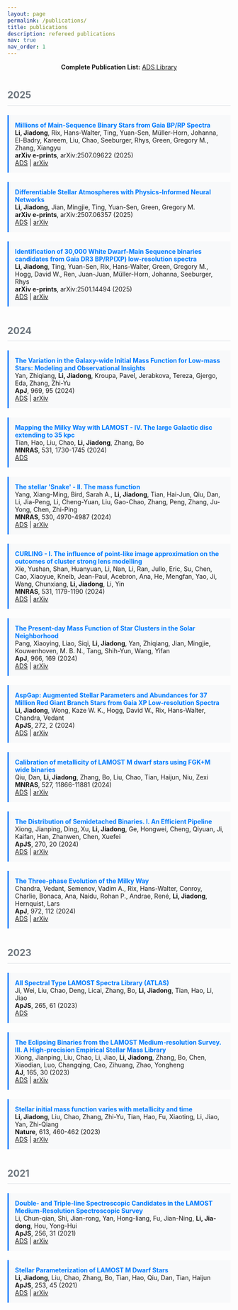 ```yaml
---
layout: page
permalink: /publications/
title: publications
description: refereed publications
nav: true
nav_order: 1
---
```

<!-- _pages/publications.md -->

<div class="publications">

<div style="text-align: center; margin-bottom: 2em;">
  <p><strong>Complete Publication List:</strong> <a href="https://ui.adsabs.harvard.edu/user/libraries/XAmJah0MQd2BX_PRk3cxJQ" target="_blank">ADS Library</a></p>
</div>

<h2 class="year">2025</h2>
<div class="publication">
  <strong>Millions of Main-Sequence Binary Stars from Gaia BP/RP Spectra</strong><br>
  <em>Li, Jiadong</em>, Rix, Hans-Walter, Ting, Yuan-Sen, Müller-Horn, Johanna, El-Badry, Kareem, Liu, Chao, Seeburger, Rhys, Green, Gregory M., Zhang, Xiangyu<br>
  <em>arXiv e-prints</em>, arXiv:2507.09622 (2025)<br>
  <a href="https://ui.adsabs.harvard.edu/abs/2025arXiv250709622L" target="_blank">ADS</a> |
  <a href="https://arxiv.org/abs/2507.09622" target="_blank">arXiv</a>
</div>

<div class="publication">
  <strong>Differentiable Stellar Atmospheres with Physics-Informed Neural Networks</strong><br>
  <em>Li, Jiadong</em>, Jian, Mingjie, Ting, Yuan-Sen, Green, Gregory M.<br>
  <em>arXiv e-prints</em>, arXiv:2507.06357 (2025)<br>
  <a href="https://ui.adsabs.harvard.edu/abs/2025arXiv250706357L" target="_blank">ADS</a> |
  <a href="https://arxiv.org/abs/2507.06357" target="_blank">arXiv</a>
</div>

<div class="publication">
  <strong>Identification of 30,000 White Dwarf-Main Sequence binaries candidates from Gaia DR3 BP/RP(XP) low-resolution spectra</strong><br>
  <em>Li, Jiadong</em>, Ting, Yuan-Sen, Rix, Hans-Walter, Green, Gregory M., Hogg, David W., Ren, Juan-Juan, Müller-Horn, Johanna, Seeburger, Rhys<br>
  <em>arXiv e-prints</em>, arXiv:2501.14494 (2025)<br>
  <a href="https://ui.adsabs.harvard.edu/abs/2025arXiv250114494L" target="_blank">ADS</a> |
  <a href="https://arxiv.org/abs/2501.14494" target="_blank">arXiv</a>
</div>

<h2 class="year">2024</h2>
<div class="publication">
  <strong>The Variation in the Galaxy-wide Initial Mass Function for Low-mass Stars: Modeling and Observational Insights</strong><br>
  Yan, Zhiqiang, <em>Li, Jiadong</em>, Kroupa, Pavel, Jerabkova, Tereza, Gjergo, Eda, Zhang, Zhi-Yu<br>
  <em>ApJ</em>, 969, 95 (2024)<br>
  <a href="https://ui.adsabs.harvard.edu/abs/2024ApJ...969...95Y" target="_blank">ADS</a> |
  <a href="https://arxiv.org/abs/2405.05308" target="_blank">arXiv</a>
</div>

<div class="publication">
  <strong>Mapping the Milky Way with LAMOST - IV. The large Galactic disc extending to 35 kpc</strong><br>
  Tian, Hao, Liu, Chao, <em>Li, Jiadong</em>, Zhang, Bo<br>
  <em>MNRAS</em>, 531, 1730-1745 (2024)<br>
  <a href="https://ui.adsabs.harvard.edu/abs/2024MNRAS.531.1730T" target="_blank">ADS</a>
</div>

<div class="publication">
  <strong>The stellar 'Snake' - II. The mass function</strong><br>
  Yang, Xiang-Ming, Bird, Sarah A., <em>Li, Jiadong</em>, Tian, Hai-Jun, Qiu, Dan, Li, Jia-Peng, Li, Cheng-Yuan, Liu, Gao-Chao, Zhang, Peng, Zhang, Ju-Yong, Chen, Zhi-Ping<br>
  <em>MNRAS</em>, 530, 4970-4987 (2024)<br>
  <a href="https://ui.adsabs.harvard.edu/abs/2024MNRAS.530.4970Y" target="_blank">ADS</a> |
  <a href="https://arxiv.org/abs/2402.04130" target="_blank">arXiv</a>
</div>

<div class="publication">
  <strong>CURLING - I. The influence of point-like image approximation on the outcomes of cluster strong lens modelling</strong><br>
  Xie, Yushan, Shan, Huanyuan, Li, Nan, Li, Ran, Jullo, Eric, Su, Chen, Cao, Xiaoyue, Kneib, Jean-Paul, Acebron, Ana, He, Mengfan, Yao, Ji, Wang, Chunxiang, <em>Li, Jiadong</em>, Li, Yin<br>
  <em>MNRAS</em>, 531, 1179-1190 (2024)<br>
  <a href="https://ui.adsabs.harvard.edu/abs/2024MNRAS.531.1179X" target="_blank">ADS</a> |
  <a href="https://arxiv.org/abs/2405.03135" target="_blank">arXiv</a>
</div>

<div class="publication">
  <strong>The Present-day Mass Function of Star Clusters in the Solar Neighborhood</strong><br>
  Pang, Xiaoying, Liao, Siqi, <em>Li, Jiadong</em>, Yan, Zhiqiang, Jian, Mingjie, Kouwenhoven, M. B. N., Tang, Shih-Yun, Wang, Yifan<br>
  <em>ApJ</em>, 966, 169 (2024)<br>
  <a href="https://ui.adsabs.harvard.edu/abs/2024ApJ...966..169P" target="_blank">ADS</a> |
  <a href="https://arxiv.org/abs/2403.08850" target="_blank">arXiv</a>
</div>

<div class="publication">
  <strong>AspGap: Augmented Stellar Parameters and Abundances for 37 Million Red Giant Branch Stars from Gaia XP Low-resolution Spectra</strong><br>
  <em>Li, Jiadong</em>, Wong, Kaze W. K., Hogg, David W., Rix, Hans-Walter, Chandra, Vedant<br>
  <em>ApJS</em>, 272, 2 (2024)<br>
  <a href="https://ui.adsabs.harvard.edu/abs/2024ApJS..272....2L" target="_blank">ADS</a> |
  <a href="https://arxiv.org/abs/2309.14294" target="_blank">arXiv</a>
</div>

<div class="publication">
  <strong>Calibration of metallicity of LAMOST M dwarf stars using FGK+M wide binaries</strong><br>
  Qiu, Dan, <em>Li, Jiadong</em>, Zhang, Bo, Liu, Chao, Tian, Haijun, Niu, Zexi<br>
  <em>MNRAS</em>, 527, 11866-11881 (2024)<br>
  <a href="https://ui.adsabs.harvard.edu/abs/2024MNRAS.52711866Q" target="_blank">ADS</a> |
  <a href="https://arxiv.org/abs/2312.12827" target="_blank">arXiv</a>
</div>

<div class="publication">
  <strong>The Distribution of Semidetached Binaries. I. An Efficient Pipeline</strong><br>
  Xiong, Jianping, Ding, Xu, <em>Li, Jiadong</em>, Ge, Hongwei, Cheng, Qiyuan, Ji, Kaifan, Han, Zhanwen, Chen, Xuefei<br>
  <em>ApJS</em>, 270, 20 (2024)<br>
  <a href="https://ui.adsabs.harvard.edu/abs/2024ApJS..270...20X" target="_blank">ADS</a> |
  <a href="https://arxiv.org/abs/2311.09752" target="_blank">arXiv</a>
</div>

<div class="publication">
  <strong>The Three-phase Evolution of the Milky Way</strong><br>
  Chandra, Vedant, Semenov, Vadim A., Rix, Hans-Walter, Conroy, Charlie, Bonaca, Ana, Naidu, Rohan P., Andrae, René, <em>Li, Jiadong</em>, Hernquist, Lars<br>
  <em>ApJ</em>, 972, 112 (2024)<br>
  <a href="https://ui.adsabs.harvard.edu/abs/2024ApJ...972..112C" target="_blank">ADS</a> |
  <a href="https://arxiv.org/abs/2310.13050" target="_blank">arXiv</a>
</div>

<h2 class="year">2023</h2>
<div class="publication">
  <strong>All Spectral Type LAMOST Spectra Library (ATLAS)</strong><br>
  Ji, Wei, Liu, Chao, Deng, Licai, Zhang, Bo, <em>Li, Jiadong</em>, Tian, Hao, Li, Jiao<br>
  <em>ApJS</em>, 265, 61 (2023)<br>
  <a href="https://ui.adsabs.harvard.edu/abs/2023ApJS..265...61J" target="_blank">ADS</a>
</div>

<div class="publication">
  <strong>The Eclipsing Binaries from the LAMOST Medium-resolution Survey. III. A High-precision Empirical Stellar Mass Library</strong><br>
  Xiong, Jianping, Liu, Chao, Li, Jiao, <em>Li, Jiadong</em>, Zhang, Bo, Chen, Xiaodian, Luo, Changqing, Cao, Zihuang, Zhao, Yongheng<br>
  <em>AJ</em>, 165, 30 (2023)<br>
  <a href="https://ui.adsabs.harvard.edu/abs/2023AJ....165...30X" target="_blank">ADS</a> |
  <a href="https://arxiv.org/abs/2211.08647" target="_blank">arXiv</a>
</div>

<div class="publication">
  <strong>Stellar initial mass function varies with metallicity and time</strong><br>
  <em>Li, Jiadong</em>, Liu, Chao, Zhang, Zhi-Yu, Tian, Hao, Fu, Xiaoting, Li, Jiao, Yan, Zhi-Qiang<br>
  <em>Nature</em>, 613, 460-462 (2023)<br>
  <a href="https://ui.adsabs.harvard.edu/abs/2023Natur.613..460L" target="_blank">ADS</a> |
  <a href="https://arxiv.org/abs/2301.07029" target="_blank">arXiv</a>
</div>

<h2 class="year">2021</h2>
<div class="publication">
  <strong>Double- and Triple-line Spectroscopic Candidates in the LAMOST Medium-Resolution Spectroscopic Survey</strong><br>
  Li, Chun-qian, Shi, Jian-rong, Yan, Hong-liang, Fu, Jian-Ning, <em>Li, Jia-dong</em>, Hou, Yong-Hui<br>
  <em>ApJS</em>, 256, 31 (2021)<br>
  <a href="https://ui.adsabs.harvard.edu/abs/2021ApJS..256...31L" target="_blank">ADS</a> |
  <a href="https://arxiv.org/abs/2109.00751" target="_blank">arXiv</a>
</div>

<div class="publication">
  <strong>Stellar Parameterization of LAMOST M Dwarf Stars</strong><br>
  <em>Li, Jiadong</em>, Liu, Chao, Zhang, Bo, Tian, Hao, Qiu, Dan, Tian, Haijun<br>
  <em>ApJS</em>, 253, 45 (2021)<br>
  <a href="https://ui.adsabs.harvard.edu/abs/2021ApJS..253...45L" target="_blank">ADS</a> |
  <a href="https://arxiv.org/abs/2012.14080" target="_blank">arXiv</a>
</div>

</div>

<style>
.publication {
  margin-bottom: 1.5em;
  padding: 1em;
  border-left: 3px solid #007bff;
  background-color: #f8f9fa;
}
.publication strong {
  color: #007bff;
}
.publication em {
  font-style: normal;
  font-weight: bold;
}
.year {
  color: #6c757d;
  border-bottom: 1px solid #dee2e6;
  padding-bottom: 0.5em;
  margin-top: 2em;
  margin-bottom: 1em;
}
</style>
